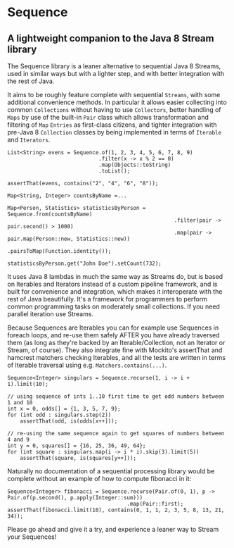 # Sequence
## A lightweight companion to the Java 8 Stream library

The Sequence library is a leaner alternative to sequential Java 8 Streams, used in similar ways but with a lighter step, and with
better integration with the rest of Java.

It aims to be roughly feature complete with sequential `Streams`, with some additional convenience methods.
In particular it allows easier collecting into common `Collections` without having to use `Collectors`,
better handling of `Maps` by use of the built-in `Pair` class which allows transformation and filtering of
`Map` `Entries` as first-class citizens,
and tighter integration with pre-Java 8 `Collection` classes by being implemented in terms of `Iterable` and `Iterators`.

```
List<String> evens = Sequence.of(1, 2, 3, 4, 5, 6, 7, 8, 9)
                             .filter(x -> x % 2 == 0)
                             .map(Objects::toString)
                             .toList();

assertThat(evens, contains("2", "4", "6", "8"));
```

```
Map<String, Integer> countsByName =...

Map<Person, Statistics> statisticsByPerson = Sequence.from(countsByName)
                                                     .filter(pair -> pair.second() > 1000)
                                                     .map(pair -> pair.map(Person::new, Statistics::new))
                                                     .pairsToMap(Function.identity());

statisticsByPerson.get("John Doe").setCount(732);
```

It uses Java 8 lambdas in much the same way as Streams do, but is based on Iterables and Iterators instead of a custom pipeline framework,
and is built for convenience and integration, which makes it interoperate with the rest of Java beautifully. It's a framework
for programmers to perform common programming tasks on moderately small collections. If you need parallel iteration use
Streams.

Because Sequences are Iterables you can for example use Sequences in foreach loops, and re-use them safely
AFTER you have already traversed them (as long as they're backed by an Iterable/Collection, not an Iterator or Stream, of course).
They also integrate fine with Mockito's assertThat and hamcrest matchers checking Iterables, and all the tests are written
in terms of Iterable traversal using e.g. `Matchers.contains(...)`.

```
Sequence<Integer> singulars = Sequence.recurse(1, i -> i + 1).limit(10);

// using sequence of ints 1..10 first time to get odd numbers between 1 and 10
int x = 0, odds[] = {1, 3, 5, 7, 9};
for (int odd : singulars.step(2))
    assertThat(odd, is(odds[x++]));

// re-using the same sequence again to get squares of numbers between 4 and 9
int y = 0, squares[] = {16, 25, 36, 49, 64};
for (int square : singulars.map(i -> i * i).skip(3).limit(5))
    assertThat(square, is(squares[y++]));
```

Naturally no documentation of a sequential processing library would be complete without an example of how to compute fibonacci in it:

```
Sequence<Integer> fibonacci = Sequence.recurse(Pair.of(0, 1), p -> Pair.of(p.second(), p.apply(Integer::sum)))
                                      .map(Pair::first);
assertThat(fibonacci.limit(10), contains(0, 1, 1, 2, 3, 5, 8, 13, 21, 34));
```
Please go ahead and give it a try, and experience a leaner way to Stream your Sequences!
